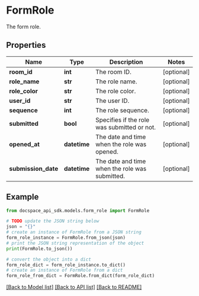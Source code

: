 # FormRole
The form role.

## Properties

Name | Type | Description | Notes
------------ | ------------- | ------------- | -------------
**room_id** | **int** | The room ID. | [optional] 
**role_name** | **str** | The role name. | [optional] 
**role_color** | **str** | The role color. | [optional] 
**user_id** | **str** | The user ID. | [optional] 
**sequence** | **int** | The role sequence. | [optional] 
**submitted** | **bool** | Specifies if the role was submitted or not. | [optional] 
**opened_at** | **datetime** | The date and time when the role was opened. | [optional] 
**submission_date** | **datetime** | The date and time when the role was submitted. | [optional] 

## Example

```python
from docspace_api_sdk.models.form_role import FormRole

# TODO update the JSON string below
json = "{}"
# create an instance of FormRole from a JSON string
form_role_instance = FormRole.from_json(json)
# print the JSON string representation of the object
print(FormRole.to_json())

# convert the object into a dict
form_role_dict = form_role_instance.to_dict()
# create an instance of FormRole from a dict
form_role_from_dict = FormRole.from_dict(form_role_dict)
```
[[Back to Model list]](../README.md#documentation-for-models) [[Back to API list]](../README.md#documentation-for-api-endpoints) [[Back to README]](../README.md)


